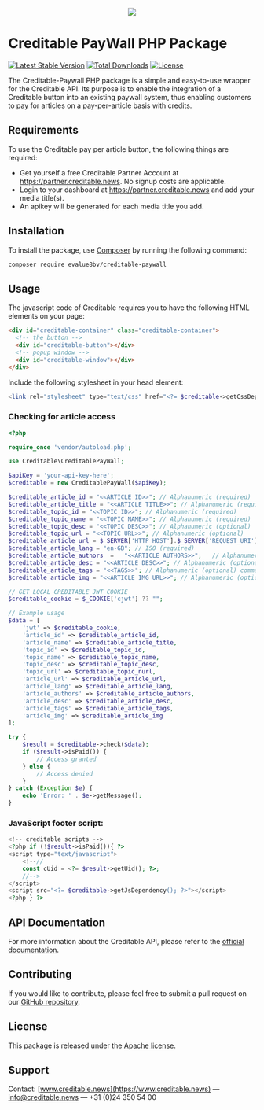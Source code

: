 <p align="center">
  <img src="https://raw.githubusercontent.com/eValue8bv/creditable-paywall/main/logo.png"/>
</p>

# Creditable PayWall PHP Package

[![Latest Stable Version](https://poser.pugx.org/evalue8bv/creditable-paywall/v)](https://packagist.org/packages/evalue8bv/creditable-paywall)
[![Total Downloads](https://poser.pugx.org/evalue8bv/creditable-paywall/downloads)](https://packagist.org/packages/evalue8bv/creditable-paywall)
[![License](https://poser.pugx.org/evalue8bv/creditable-paywall/license)](https://packagist.org/packages/evalue8bv/creditable-paywall)

The Creditable-Paywall PHP package is a simple and easy-to-use wrapper for the Creditable API. Its purpose is to enable the integration of a Creditable button into an existing paywall system, thus enabling customers to pay for articles on a pay-per-article basis with credits.

## Requirements

To use the Creditable pay per article button, the following things are required:

- Get yourself a free Creditable Partner Account at https://partner.creditable.news. No signup costs are applicable.
- Login to your dashboard at https://partner.creditable.news and add your media title(s).
- An apikey will be generated for each media title you add.

## Installation

To install the package, use [Composer](https://getcomposer.org/) by running the following command:

```sh
composer require evalue8bv/creditable-paywall
```

## Usage

The javascript code of Creditable requires you to have the following HTML elements on your page:

```html
<div id="creditable-container" class="creditable-container">
  <!-- the button -->
  <div id="creditable-button"></div>
  <!-- popup window -->
  <div id="creditable-window"></div>
</div>
```

Include the following stylesheet in your head element:

```php
<link rel="stylesheet" type="text/css" href="<?= $creditable->getCssDependency(); ?>;" />
```

### Checking for article access

```php
<?php

require_once 'vendor/autoload.php';

use Creditable\CreditablePayWall;

$apiKey = 'your-api-key-here';
$creditable = new CreditablePayWall($apiKey);

$creditable_article_id = "<<ARTICLE ID>>"; // Alphanumeric (required)
$creditable_article_title = "<<ARTICLE TITLE>>"; // Alphanumeric (required)
$creditable_topic_id = "<<TOPIC ID>>"; // Alphanumeric (required)
$creditable_topic_name = "<<TOPIC NAME>>"; // Alphanumeric (required)
$creditable_topic_desc = "<<TOPIC DESC>>"; // Alphanumeric (optional)
$creditable_topic_url = "<<TOPIC URL>>"; // Alphanumeric (optional)
$creditable_article_url = $_SERVER['HTTP_HOST'].$_SERVER['REQUEST_URI']; // Alphanumeric (required)
$creditable_article_lang = "en-GB"; // ISO (required)
$creditable_article_authors  =   "<<ARTICLE AUTHORS>>";   // Alphanumeric (comma separated) String (optional)
$creditable_article_desc = "<<ARTICLE DESC>>"; // Alphanumeric (optional) teaser, used to tease recommended articles to users)
$creditable_article_tags = "<<TAGS>>"; // Alphanumeric (optional) comma delimited list or json (optional keywords, used to find recommended articles for users)
$creditable_article_img = "<<ARTICLE IMG URL>>"; // Alphanumeric (optional) URL for article image

// GET LOCAL CREDITABLE JWT COOKIE
$creditable_cookie = $_COOKIE['cjwt'] ?? "";

// Example usage
$data = [
    'jwt' => $creditable_cookie,
    'article_id' => $creditable_article_id,
    'article_name' => $creditable_article_title,
    'topic_id' => $creditable_topic_id,
    'topic_name' => $creditable_topic_name,
    'topic_desc' => $creditable_topic_desc,
    'topic_url' => $creditable_topic_nurl,
    'article_url' => $creditable_article_url,
    'article_lang' => $creditable_article_lang,
    'article_authors' => $creditable_article_authors,
    'article_desc' => $creditable_article_desc,
    'article_tags' => $creditable_article_tags,
    'article_img' => $creditable_article_img
];

try {
    $result = $creditable->check($data);
    if ($result->isPaid()) {
        // Access granted
    } else {
        // Access denied
    }
} catch (Exception $e) {
    echo 'Error: ' . $e->getMessage();
}
```

### JavaScript footer script:

```php
<!-- creditable scripts -->
<?php if (!$result->isPaid()){ ?>
<script type="text/javascript">
    <!--//
    const cUid = <?= $result->getUid(); ?>;
    //-->
</script>
<script src="<?= $creditable->getJsDependency(); ?>"></script>
<?php } ?>
```

## API Documentation

For more information about the Creditable API, please refer to the [official documentation](https://www.creditable.news/en/integration-manual).

## Contributing

If you would like to contribute, please feel free to submit a pull request on our [GitHub repository](https://github.com/eValue8bv/creditable-api).

## License

This package is released under the [Apache license](https://www.apache.org/licenses/LICENSE-2.0).

## Support

Contact: [www.creditable.news](https://www.creditable.news) — info@creditable.news — +31 (0)24 350 54 00
